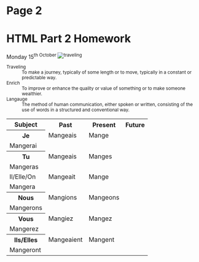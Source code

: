 <h1>Page 2</h1>
<h1>HTML Part 2 Homework</h1>
Monday 15<sup>th October
<img src="https://upload.wikimedia.org/wikipedia/commons/d/df/El_viaxeru_d%27Urculo.JPG" alt="traveling">
 
<dl>
 <dt>Traveling</dt>
 <dd>To make a journey, typically of some length or to move, typically in a constant or predictable way.</dd>


 <dt>Enrich</dt>
 <dd>To improve or enhance the quality or value of something or to make someone wealthier.</dd>
 
  
   <dt>Langauge</dt>
   <dd>The method of human communication, either spoken or written, consisting of the use of words in a structured and conventional way.</dd>
   </dl>
  <table>
 <tr><th>Subject</th><th> Past</th><th> Present</th><th> Future</th></tr>
 <tr><th> Je </th> </td><td> Mangeais </td><td> Mange </td></tr> <td> Mangerai </td></tr>
  <tr><th> Tu </th> </td><td> Mangeais</td><td> Manges </td></tr> <td> Mangeras </td></tr>
 <tr><td> Il/Elle/On </td><td> Mangeait </td><td> Mange </td></tr> <td> Mangera </td></tr>
 <tr><th> Nous </th> </td><td> Mangions </td><td> Mangeons </td></tr> <td> Mangerons </td></tr>
 <tr><th> Vous </th> </td><td> Mangiez </td><td> Mangez </td></tr> <td> Mangerez </td></tr>
 <tr><th> Ils/Elles </th> </td><td> Mangeaient </td><td> Mangent </td> </tr><td> Mangeront </td></tr>
 
 </table>
  
   
